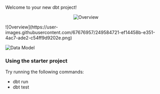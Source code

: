 Welcome to your new dbt project!


<p align="center">
  <img src="https://user-images.githubusercontent.com/67676957/249584721-ef14458b-e351-4ac7-ade2-c54ff9d9202e.png" alt="Overview" />
</p>
![Overview](https://user-images.githubusercontent.com/67676957/249584721-ef14458b-e351-4ac7-ade2-c54ff9d9202e.png)

![Data Model](https://user-images.githubusercontent.com/67676957/249593246-bf979115-f757-4c42-99e4-838ea9fb6f1d.png)

### Using the starter project

Try running the following commands:
- dbt run
- dbt test


